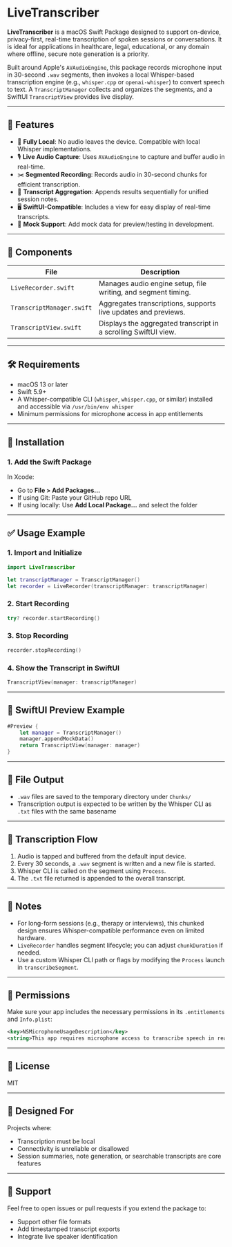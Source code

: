 # LiveTranscriber

**LiveTranscriber** is a macOS Swift Package designed to support on-device, privacy-first, real-time transcription of spoken sessions or conversations. It is ideal for applications in healthcare, legal, educational, or any domain where offline, secure note generation is a priority.

Built around Apple's `AVAudioEngine`, this package records microphone input in 30-second `.wav` segments, then invokes a local Whisper-based transcription engine (e.g., `whisper.cpp` or `openai-whisper`) to convert speech to text. A `TranscriptManager` collects and organizes the segments, and a SwiftUI `TranscriptView` provides live display.

---

## 🚀 Features

- 🔐 **Fully Local**: No audio leaves the device. Compatible with local Whisper implementations.
- 🎙 **Live Audio Capture**: Uses `AVAudioEngine` to capture and buffer audio in real-time.
- ✂️ **Segmented Recording**: Records audio in 30-second chunks for efficient transcription.
- 🧠 **Transcript Aggregation**: Appends results sequentially for unified session notes.
- 🖥 **SwiftUI-Compatible**: Includes a view for easy display of real-time transcripts.
- 🧪 **Mock Support**: Add mock data for preview/testing in development.

---

## 🧰 Components

| File | Description |
|------|-------------|
| `LiveRecorder.swift` | Manages audio engine setup, file writing, and segment timing. |
| `TranscriptManager.swift` | Aggregates transcriptions, supports live updates and previews. |
| `TranscriptView.swift` | Displays the aggregated transcript in a scrolling SwiftUI view. |

---

## 🛠 Requirements

- macOS 13 or later
- Swift 5.9+
- A Whisper-compatible CLI (`whisper`, `whisper.cpp`, or similar) installed and accessible via `/usr/bin/env whisper`
- Minimum permissions for microphone access in app entitlements

---

## 🧩 Installation

### 1. Add the Swift Package

In Xcode:
- Go to **File > Add Packages...**
- If using Git: Paste your GitHub repo URL
- If using locally: Use **Add Local Package...** and select the folder

---

## ✅ Usage Example

### 1. Import and Initialize

```swift
import LiveTranscriber

let transcriptManager = TranscriptManager()
let recorder = LiveRecorder(transcriptManager: transcriptManager)
```

### 2. Start Recording

```swift
try? recorder.startRecording()
```

### 3. Stop Recording

```swift
recorder.stopRecording()
```

### 4. Show the Transcript in SwiftUI

```swift
TranscriptView(manager: transcriptManager)
```

---

## 🧪 SwiftUI Preview Example

```swift
#Preview {
    let manager = TranscriptManager()
    manager.appendMockData()
    return TranscriptView(manager: manager)
}
```

---

## 📂 File Output

- `.wav` files are saved to the temporary directory under `Chunks/`
- Transcription output is expected to be written by the Whisper CLI as `.txt` files with the same basename

---

## 🔄 Transcription Flow

1. Audio is tapped and buffered from the default input device.
2. Every 30 seconds, a `.wav` segment is written and a new file is started.
3. Whisper CLI is called on the segment using `Process`.
4. The `.txt` file returned is appended to the overall transcript.

---

## 📌 Notes

- For long-form sessions (e.g., therapy or interviews), this chunked design ensures Whisper-compatible performance even on limited hardware.
- `LiveRecorder` handles segment lifecycle; you can adjust `chunkDuration` if needed.
- Use a custom Whisper CLI path or flags by modifying the `Process` launch in `transcribeSegment`.

---

## 🧷 Permissions

Make sure your app includes the necessary permissions in its `.entitlements` and `Info.plist`:

```xml
<key>NSMicrophoneUsageDescription</key>
<string>This app requires microphone access to transcribe speech in real time.</string>
```

---

## 🪪 License

MIT

---

## 🧠 Designed For

Projects where:
- Transcription must be local
- Connectivity is unreliable or disallowed
- Session summaries, note generation, or searchable transcripts are core features

---

## 🙋 Support

Feel free to open issues or pull requests if you extend the package to:
- Support other file formats
- Add timestamped transcript exports
- Integrate live speaker identification
